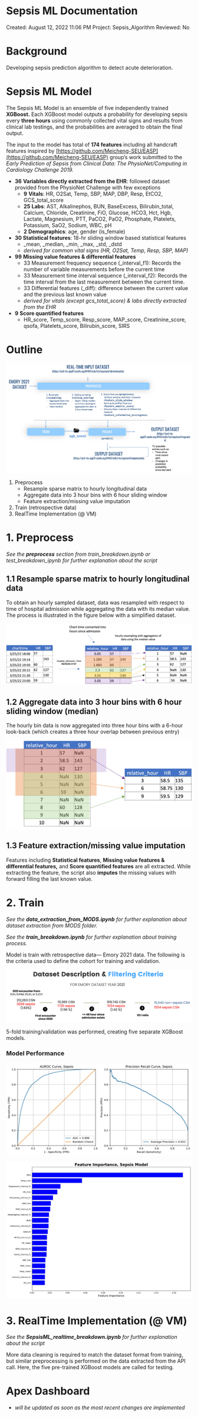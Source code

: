 # Sepsis ML Documentation

Created: August 12, 2022 11:06 PM
Project: Sepsis_Algorithm
Reviewed: No

# Background

Developing sepsis prediction algorithm to detect acute deterioration. 

# Sepsis ML Model

The Sepsis ML Model is an ensemble of five independently trained **XGBoost.** Each XGBoost model outputs a probability for developing sepsis every **three hours** using commonly collected vital signs and results from clinical lab testings, and the probabilities are averaged to obtain the final output.

 The input to the model has total of **174 features** including all handcraft features inspired by [https://github.com/Meicheng-SEU/EASP](https://github.com/Meicheng-SEU/EASP) group’s work submitted to the *Early Prediction of Sepsis from Clinical Data: The PhysioNet/Computing in Cardiology Challenge 2019.* 

- **36** **Variables directly extracted from the EHR**: followed dataset provided from the PhysioNet Challenge with few exceptions
    - **9** **Vitals**: HR, O2Sat, Temp, SBP, MAP, DBP, Resp, EtCO2, GCS_total_score
    - **25** **Labs**: AST, Alkalinephos, BUN, BaseExcess, Bilirubin_total, Calcium, Chloride, Creatinine,  FiO, Glucose, HCO3, Hct, Hgb, Lactate, Magnesium, PTT, PaCO2, PaO2, Phosphate, Platelets, Potassium, SaO2, Sodium, WBC, pH
    - **2** **Demographics**: age, gender (is_female)
- **30 Statistical features**: 18-hr sliding window based statistical features
    - _mean, _median, _min, _max, _std, _dstd
    - *derived for common vital signs (HR, O2Sat, Temp, Resp, SBP, MAP)*
- **99** **Missing value features & differential features**
    - 33 Measurement frequency sequence (_interval_f1): Records the number of variable measurements before the current time
    - 33 Measurement time interval sequence (_interval_f2): Records the time interval from the last measurement between the current time.
    - 33 Differential features (_diff): difference between the current value and the previous last known value
    - *derived for vitals (except gcs_total_score) & labs directly extracted from the EHR*
- **9** **Score quantified features**
    - HR_score, Temp_score, Resp_score, MAP_score, Creatinine_score, qsofa, Platelets_score, Bilirubin_score, SIRS

# Outline

![outline.jpg](Sepsis%20ML%20Documentation%200a939ba6dca54d82a5887ab63b7126d5/outline.jpg)

1. Preprocess
    - Resample sparse matrix to hourly longitudinal data
    - Aggregate data into 3 hour bins with 6 hour sliding window
    - Feature extraction/missing value imputation
2. Train (retrospective data)
3. RealTime Implementation (@ VM)

# 1. Preprocess

*See the **preprocess** section from train_breakdown.ipynb or test_breakdown_ipynb for further explanation about the script*

## 1.1 Resample sparse matrix to hourly longitudinal data

To obtain an hourly sampled dataset, data was resampled with respect to time of hospital admission while aggregating the data with its median value. The process is illustrated in the figure below with a simplified dataset.

![preprocessing-1.jpg](Sepsis%20ML%20Documentation%200a939ba6dca54d82a5887ab63b7126d5/preprocessing-1.jpg)

## 1.2 Aggregate data into 3 hour bins with 6 hour sliding window (median)

The hourly bin data is now aggregated into three hour bins with a 6-hour look-back (which creates a three hour overlap between previous entry)

![preprocessing-2.jpg](Sepsis%20ML%20Documentation%200a939ba6dca54d82a5887ab63b7126d5/preprocessing-2.jpg)

## 1.3 Feature extraction/missing value imputation

Features including **Statistical features**, **Missing value features & differential features,** and **Score quantified features** are all extracted. While extracting the feature, the script also **imputes** the missing values with forward filling the last known value. 

# 2. Train

*See the **data_extraction_from_MODS.ipynb** for further explanation about dataset extraction from MODS folder.* 

*See the **train_breakdown.ipynb** for further explanation about training process.* 

Model is train with retrospective data— Emory 2021 data. The following is the criteria used to define the cohort for training and validation. 

![train-1.jpg](Sepsis%20ML%20Documentation%200a939ba6dca54d82a5887ab63b7126d5/train-1.jpg)

5-fold training/validation was performed, creating five separate XGBoost models. 

### Model Performance

![model_performance2.jpg](Sepsis%20ML%20Documentation%200a939ba6dca54d82a5887ab63b7126d5/model_performance2.jpg)

![model-performance.jpg](Sepsis%20ML%20Documentation%200a939ba6dca54d82a5887ab63b7126d5/model-performance.jpg)

# 3. RealTime Implementation (@ VM)

*See the **SepsisML_realtime_breakdown.ipynb** for further explanation about the script*

More data cleaning is required to match the dataset format from training, but similar preprocessing is performed on the data extracted from the API call. Here, the five pre-trained XGBoost models are called for testing.

# Apex Dashboard

- *will be updated as soon as the most recent changes are implemented*
